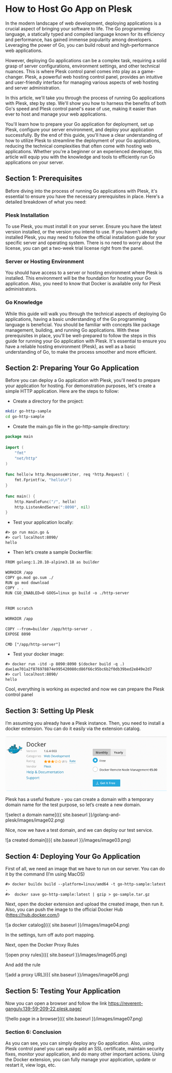 # How to Host Go App on Plesk

In the modern landscape of web development, deploying applications is a crucial aspect of bringing your software to life. The Go programming language, a statically typed and compiled language known for its efficiency and performance, has gained immense popularity among developers. Leveraging the power of Go, you can build robust and high-performance web applications.

However, deploying Go applications can be a complex task, requiring a solid grasp of server configurations, environment settings, and other technical nuances. This is where Plesk control panel comes into play as a game-changer. Plesk, a powerful web hosting control panel, provides an intuitive and user-friendly interface for managing various aspects of web hosting and server administration.

In this article, we'll take you through the process of running Go applications with Plesk, step by step. We'll show you how to harness the benefits of both Go's speed and Plesk control panel's ease of use, making it easier than ever to host and manage your web applications.

You'll learn how to prepare your Go application for deployment, set up Plesk, configure your server environment, and deploy your application successfully. By the end of this guide, you'll have a clear understanding of how to utilize Plesk to streamline the deployment of your Go applications, reducing the technical complexities that often come with hosting web applications. Whether you're a beginner or an experienced developer, this article will equip you with the knowledge and tools to efficiently run Go applications on your server.

## Section 1: Prerequisites

Before diving into the process of running Go applications with Plesk, it's essential to ensure you have the necessary prerequisites in place. Here's a detailed breakdown of what you need:

### Plesk Installation

To use Plesk, you must install it on your server. Ensure you have the latest version installed, or the version you intend to use. If you haven't already installed Plesk, you may need to follow the official installation guide for your specific server and operating system. There is no need to worry about the license, you can get a two-week trial license right from the panel.

### Server or Hosting Environment

You should have access to a server or hosting environment where Plesk is installed. This environment will be the foundation for hosting your Go application.
Also, you need to know that Docker is available only for Plesk administrators.

### Go Knowledge

While this guide will walk you through the technical aspects of deploying Go applications, having a basic understanding of the Go programming language is beneficial. You should be familiar with concepts like package management, building, and running Go applications.
With these prerequisites in place, you'll be well-prepared to follow the steps in this guide for running your Go application with Plesk. It's essential to ensure you have a reliable hosting environment (Plesk), as well as a basic understanding of Go, to make the process smoother and more efficient.

## Section 2: Preparing Your Go Application

Before you can deploy a Go application with Plesk, you'll need to prepare your application for hosting. For demonstration purposes, let's create a simple HTTP application. Here are the steps to follow:
- Create a directory for the project:

```bash
mkdir go-http-sample
cd go-http-sample
```

- Create the main.go file in the go-http-sample directory:

```go
package main

import (
    "fmt"
    "net/http"
)

func hello(w http.ResponseWriter, req *http.Request) {
    fmt.Fprintf(w, "hello\n")
}

func main() {
    http.HandleFunc("/", hello)
    http.ListenAndServe(":8090", nil)
}
```

- Test your application locally:

```
#> go run main.go &
#> curl localhost:8090/
hello
```

- Then let’s create a sample Dockerfile:

```docker
FROM golang:1.20.10-alpine3.18 as builder

WORKDIR /app
COPY go.mod go.sum ./
RUN go mod download
COPY . .
RUN CGO_ENABLED=0 GOOS=linux go build -o ./http-server


FROM scratch

WORKDIR /app

COPY --from=builder /app/http-server .
EXPOSE 8090

CMD ["/app/http-server"]
```

- Test your docker image:

```
#> docker run -itd -p 8090:8090 $(docker build -q .)
dae1ae701a2f876978874e995420080cd86f66c95bc6b2f0db39bed2e849e2d7 
#> curl localhost:8090/
hello
```

Cool, everything is working as expected and now we can prepare the Plesk control panel 

## Section 3: Setting Up Plesk 

I’m assuming you already have a Plesk instance. Then, you need to install a docker extension. You can do it easily via the extension catalog.   

![the docker extension](./images/image01.png)

Plesk has a useful feature - you can create a domain with a temporary domain name for the test purpose, so let’s create a new domain.
 
![select a domain name]({{ site.baseurl }}/golang-and-plesk/images/image02.png)

Nice, now we have a test domain, and we can deploy our test service.

![a created domain]({{ site.baseurl }}/images/image03.png)
 
## Section 4: Deploying Your Go Application

First of all, we need an image that we have to run on our server. You can do it by the command (I’m using MacOS) 

```
#> docker buildx build --platform=linux/amd64 -t go-http-sample:latest .
#>  docker save go-http-sample:latest | gzip > go-sample.tar.gz
```

Next, open the docker extension and upload the created image, then run it.
Also, you can push the image to the official Docker Hub (https://hub.docker.com/)

![a docker catalog]({{ site.baseurl }}/images/image04.png)
 
In the settings, turn off auto port mapping. 

Next, open the Docker Proxy Rules

![open prxy rules]({{ site.baseurl }}/images/image05.png)
 
And add the rule 

![add a proxy URL]({{ site.baseurl }}/images/image06.png)
 
## Section 5: Testing Your Application

Now you can open a browser and follow the link https://reverent-ganguly.139-59-209-22.plesk.page/

![hello page in a browser]({{ site.baseurl }}/images/image07.png)
  
### Section 6: Conclusion

As you can see, you can simply deploy any Go application. Also, using Plesk control panel you can easily add an SSL certificate, maintain security fixes, monitor your application, and do many other important actions. 
Using the Docker extension, you can fully manage your application, update or restart it, view logs, etc.
